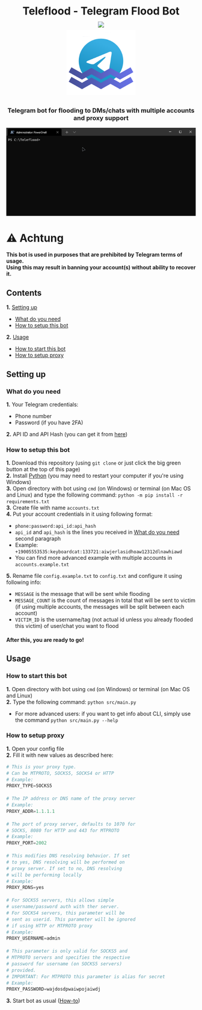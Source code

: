 <h1 align="center">Teleflood - Telegram Flood Bot<br />
  <a href="https://www.codacy.com/gh/D3rise/teleflood/dashboard?utm_source=github.com&amp;utm_medium=referral&amp;utm_content=D3rise/teleflood&amp;utm_campaign=Badge_Grade"><img src="https://app.codacy.com/project/badge/Grade/06ca1988cf6141a9b586629bde7e1c99"/></a><br />
  <img src="assets/teleflood_logo.png" width="36%"></img><br />
  <h3 align="center">Telegram bot for flooding to DMs/chats with multiple accounts and proxy support</h3>
</h1>

![Usage](assets/usage.gif)

# ⚠ Achtung

**This bot is used in purposes that are prehibited by Telegram terms of usage.  
Using this may result in banning your account(s) without ability to recover it.**

## Contents

**1.** [Setting up](#setting-up)

- [What do you need](#what-do-you-need)
- [How to setup this bot](#how-to-setup-this-bot)

**2.** [Usage](#usage)

- [How to start this bot](#how-to-start-this-bot)
- [How to setup proxy](#how-to-setup-proxy)

## Setting up
### What do you need

**1.** Your Telegram credentials:

- Phone number
- Password (if you have 2FA)

**2.** API ID and API Hash (you can get it from [here](https://core.telegram.org/api/obtaining_api_id#obtaining-api-id))

### How to setup this bot

**1.** Download this repository (using `git clone` or just click the big green button at the top of this page)  
**2.** Install [Python](https://www.python.org/downloads/) (you may need to restart your computer if you're using Windows)  
**3.** Open directory with bot using `cmd` (on Windows) or terminal (on Mac OS and Linux) and type the following command: `python -m pip install -r requirements.txt`  
**3.** Create file with name `accounts.txt`  
**4.** Put your account credentials in it using following format:

- `phone:password:api_id:api_hash`
- `api_id` and `api_hash` is the lines you received in [What do you need](#what-do-you-need) second paragraph
- Example: `+19005553535:keyboardcat:133721:aiwjerlasidhoaw12312dlnawhiawd`
- You can find more advanced example with multiple accounts in `accounts.example.txt`

**5.** Rename file `config.example.txt` to `config.txt` and configure it using following info:

- `MESSAGE` is the message that will be sent while flooding
- `MESSAGE_COUNT` is the count of messages in total that will be sent to victim (if using multiple accounts, the messages will be split between each account)
- `VICTIM_ID` is the username/tag (not actual id unless you already flooded this victim) of user/chat you want to flood

#### After this, you are ready to go!

## Usage

### How to start this bot

**1.** Open directory with bot using `cmd` (on Windows) or terminal (on Mac OS and Linux)  
**2.** Type the following command: `python src/main.py`

- For more advanced users: if you want to get info about CLI, simply use the command `python src/main.py --help`

### How to setup proxy

**1.** Open your config file  
**2.** Fill it with new values as described here:

```python
# This is your proxy type.
# Can be MTPROTO, SOCKS5, SOCKS4 or HTTP
# Example:
PROXY_TYPE=SOCKS5

# The IP address or DNS name of the proxy server
# Example:
PROXY_ADDR=1.1.1.1

# The port of proxy server, defaults to 1070 for
# SOCKS, 8080 for HTTP and 443 for MTPROTO
# Example:
PROXY_PORT=2002

# This modifies DNS resolving behavior. If set
# to yes, DNS resolving will be performed on
# proxy server. If set to no, DNS resolving
# will be performing locally
# Example:
PROXY_RDNS=yes

# For SOCKS5 servers, this allows simple
# username/password auth with ther server.
# For SOCKS4 servers, this parameter will be
# sent as userid. This parameter will be ignored
# if using HTTP or MTPROTO proxy
# Example:
PROXY_USERNAME=admin

# This parameter is only valid for SOCKS5 and
# MTPROTO servers and specifies the respective
# password for username (on SOCKS5 servers)
# provided.
# IMPORTANT: For MTPROTO this parameter is alias for secret
# Example:
PROXY_PASSWORD=wajdosdpwaiwpojaiwdj
```

**3.** Start bot as usual ([How-to](#how-to-start-this-bot))
